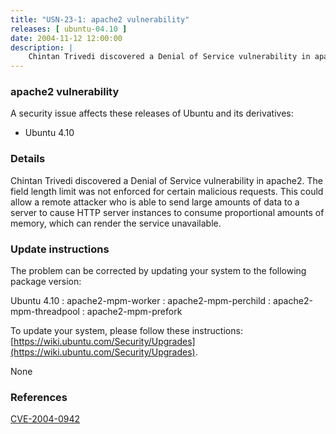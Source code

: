 ```yaml
---
title: "USN-23-1: apache2 vulnerability"
releases: [ ubuntu-04.10 ]
date: 2004-11-12 12:00:00
description: |
    Chintan Trivedi discovered a Denial of Service vulnerability in apache2. The field length limit was not enforced for certain malicious requests. This could allow a remote attacker who is able to send large amounts of data to a server to cause HTTP server instances to consume proportional amounts of memory, which can render the service unavailable.
--- 
```

 
### apache2 vulnerability

A security issue affects these releases of Ubuntu and its derivatives:

* Ubuntu 4.10

### Details

Chintan Trivedi discovered a Denial of Service vulnerability in apache2. The field length limit was not enforced for certain malicious requests. This could allow a remote attacker who is able to send large amounts of data to a server to cause HTTP server instances to consume proportional amounts of memory, which can render the service unavailable.

### Update instructions

The problem can be corrected by updating your system to the following package version:

Ubuntu 4.10
 : apache2-mpm-worker 
 : apache2-mpm-perchild 
 : apache2-mpm-threadpool 
 : apache2-mpm-prefork 

To update your system, please follow these instructions: [https://wiki.ubuntu.com/Security/Upgrades](https://wiki.ubuntu.com/Security/Upgrades).

None

### References

 [CVE-2004-0942](http://people.ubuntu.com/~ubuntu-security/cve/CVE-2004-0942)
 
